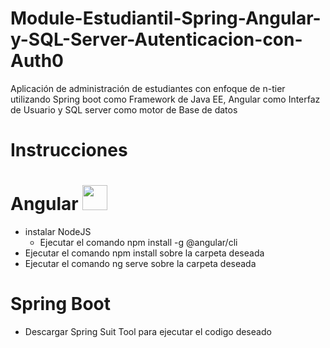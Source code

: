 # Module-Estudiantil-Spring-Angular-y-SQL-Server-Autenticacion-con-Auth0
Aplicación de administración de estudiantes con enfoque de n-tier utilizando Spring boot como Framework de Java EE, Angular como Interfaz de Usuario y SQL server como motor de Base de datos 

# Instrucciones 
# Angular <img src="https://angular.io/assets/images/logos/angularjs/AngularJS-Shield.svg" height="40">
  - instalar NodeJS 
    - Ejecutar el comando npm install -g @angular/cli
  - Ejecutar el comando npm install sobre la carpeta deseada 
  - Ejecutar el comando ng serve sobre la carpeta deseada 
# Spring Boot
  - Descargar Spring Suit Tool para ejecutar el codigo deseado 
  

